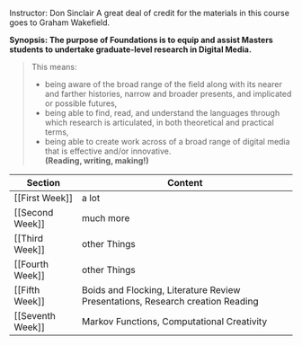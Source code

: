 
Instructor: Don Sinclair
A great deal of credit for the materials in this course goes to Graham Wakefield.

**Synopsis: The purpose of Foundations is to equip and assist Masters students to undertake graduate-level research in Digital Media.**

>  This means:
>  - being aware of the broad range of the field along with its nearer and farther histories, narrow and broader presents, and implicated or possible futures,  
>  - being able to find, read, and understand the languages through which research is articulated, in both theoretical and practical terms,    
>  - being able to create work across of a broad range of digital media that is effective and/or innovative.  
> 	 **(Reading, writing, making!)**

Section | Content
--- | ---
[[First Week]] | a lot
[[Second Week]] | much more
[[Third Week]] | other Things
[[Fourth Week]] | other Things
[[Fifth Week]] | Boids and Flocking, Literature Review Presentations, Research creation Reading
[[Seventh Week]] | Markov Functions, Computational Creativity